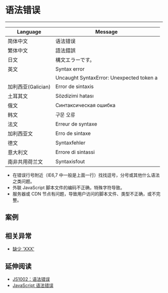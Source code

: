 
# 语法错误

----

| Language           | Message                                   |
|--------------------|-------------------------------------------|
| 简体中文           | 语法错误                                  |
| 繁体中文           | 語法錯誤                                  |
| 日文               | 構文エラーです。                          |
| 英文               | Syntax error                              |
|                    | Uncaught SyntaxError: Unexpected token a  |
| 加利西亚(Galician) | Error de sintaxis                         |
| 土耳其文           | Sözdizimi hatası                         |
| 俄文               | Синтаксическая ошибка |
| 韩文               | 구문 오류                                 |
| 法文               | Erreur de syntaxe                         |
| 加利西亚文         | Erro de sintaxe                           |
| 德文               | Syntaxfehler                              |
| 意大利文           | Errore di sintassi                        |
| 南非共用荷兰文     | Syntaxisfout                              |


* 在错误行号附近（IE6,7 中一般是上面一行）找找逗号，分号或其他什么语法之类问题。
* 外联 JavaScript 脚本文件的编码不正确，特殊字符导致。
* 服务器或 CDN 节点有问题，导致用户访问的脚本文件、类型不正确，或不完整。


## 案例


## 相关异常

* [缺少 'XXX'](./expected-xxx.md)


## 延伸阅读

* [JS1002：语法错误](http://msdn.microsoft.com/zh-cn/library/t6hhwz83%28v=VS.80%29.aspx)
* [JavaScript 语法错误](http://msdn.microsoft.com/zh-cn/library/6bby3x2e%28v=VS.94%29.aspx)
